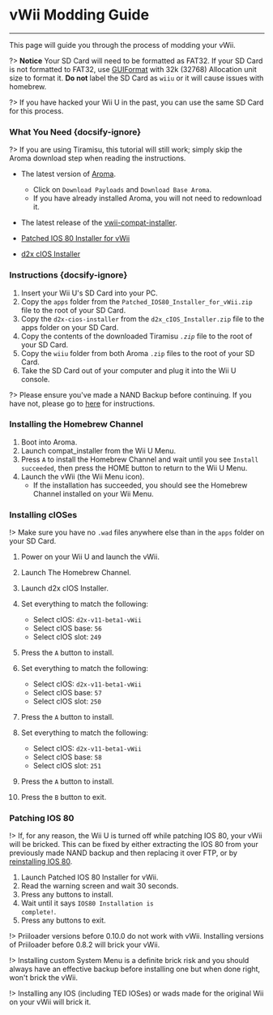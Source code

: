 # vWii Modding Guide
---
This page will guide you through the process of modding your vWii.

?> **Notice**
    Your SD Card will need to be formatted as FAT32. If your SD Card is not formatted to FAT32, use [GUIFormat](http://ridgecrop.co.uk/index.htm?guiformat.htm) with 32k (32768) Allocation unit size to format it. **Do not** label the SD Card as `wiiu` or it will cause issues with homebrew.
    
?> If you have hacked your Wii U in the past, you can use the same SD Card for this process.

### What You Need {docsify-ignore}

?> If you are using Tiramisu, this tutorial will still work; simply skip the Aroma download step when reading the instructions.

- The latest version of [Aroma](https://aroma.foryour.cafe).
    - Click on `Download Payloads` and `Download Base Aroma`.
    - If you have already installed Aroma, you will not need to redownload it.
- The latest release of the [vwii-compat-installer](https://wiiu.cdn.fortheusers.org/zips/CompatTitleInstaller.zip).

- <a href="docs/files/Patched_IOS80_Installer_for_vWii.zip" download>Patched IOS 80 Installer for vWii</a>
- <a href ="docs/files/d2x_cIOS_Installer.zip" download>d2x cIOS Installer</a>

### Instructions {docsify-ignore}

1. Insert your Wii U's SD Card into your PC.
1. Copy the `apps` folder from the <code>Patched_<wbr>IOS80_<wbr>Installer_<wbr>for_<wbr>vWii<wbr>.zip</code> file to the root of your SD Card.
1. Copy the `d2x-cios-installer` from the <code>d2x_<wbr>cIOS_<wbr>Installer<wbr>.zip</code> file to the apps folder on your SD Card.
1. Copy the contents of the downloaded Tiramisu *`.zip`* file to the root of your SD Card.
1. Copy the `wiiu` folder from both Aroma `.zip` files to the root of your SD Card.
1. Take the SD Card out of your computer and plug it into the Wii U console.

?> Please ensure you've made a NAND Backup before continuing. If you have not, please go to [here](https://wiiu.hacks.guide/#/tiramisu/nand-backup) for instructions.

### Installing the Homebrew Channel

1. Boot into Aroma.
1. Launch compat_installer from the Wii U Menu.
1. Press `A` to install the Homebrew Channel and wait until you see `Install succeeded`, then press the HOME button to return to the Wii U Menu.
1. Launch the vWii (the Wii Menu icon).
   - If the installation has succeeded, you should see the Homebrew Channel installed on your Wii Menu.

### Installing cIOSes

!> Make sure you have no `.wad` files anywhere else than in the `apps` folder on your SD Card.

1. Power on your Wii U and launch the vWii.
1. Launch The Homebrew Channel.
1. Launch d2x cIOS Installer.
1. Set everything to match the following:
    - Select cIOS: `d2x-v11-beta1-vWii`
    - Select cIOS base: `56`
    - Select cIOS slot: `249`
1. Press the `A` button to install.
1. Set everything to match the following:
    - Select cIOS: `d2x-v11-beta1-vWii`
    - Select cIOS base: `57`
    - Select cIOS slot: `250`
1. Press the `A` button to install.

1. Set everything to match the following:
    - Select cIOS: `d2x-v11-beta1-vWii`
    - Select cIOS base: `58`
    - Select cIOS slot: `251`
1. Press the `A` button to install.
1. Press the `B` button to exit.

### Patching IOS 80

!> If, for any reason, the Wii U is turned off while patching IOS 80, your vWii will be bricked. This can be fixed by either extracting the IOS 80 from your previously made NAND backup and then replacing it over FTP, or by [reinstalling IOS 80](recover-vwii-ioses-channels).

1. Launch Patched IOS 80 Installer for vWii.
1. Read the warning screen and wait 30 seconds.
1. Press any buttons to install.
1. Wait until it says <code>IOS80 <wbr>Installation <wbr>is <wbr>complete!</code>.
1. Press any buttons to exit.

!> Priiloader versions before 0.10.0 do not work with vWii. Installing versions of Priiloader before 0.8.2 will brick your vWii.

!> Installing custom System Menu is a definite brick risk and you should always have an effective backup before installing one but when done right, won't brick the vWii.

!> Installing any IOS (including TED IOSes) or wads made for the original Wii on your vWii will brick it.
